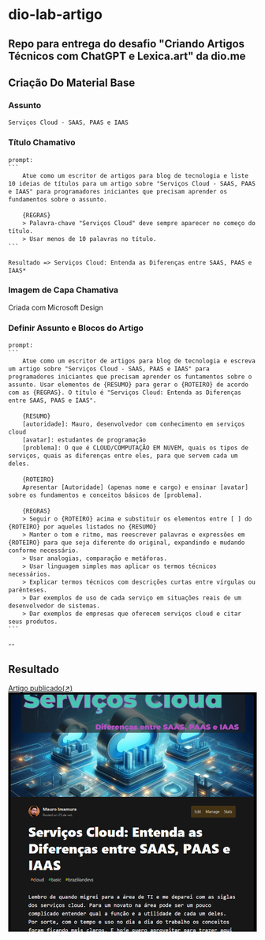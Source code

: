 # dio-lab-artigo

Repo para entrega do desafio "Criando Artigos Técnicos com ChatGPT e Lexica.art" da dio.me
--
## Criação Do Material Base

### Assunto
    Serviços Cloud - SAAS, PAAS e IAAS

### Título Chamativo
    prompt:
    ```
        Atue como um escritor de artigos para blog de tecnologia e liste 10 ideias de títulos para um artigo sobre "Serviços Cloud - SAAS, PAAS e IAAS" para programadores iniciantes que precisam aprender os fundamentos sobre o assunto.

        {REGRAS}
        > Palavra-chave "Serviços Cloud" deve sempre aparecer no começo do título.
        > Usar menos de 10 palavras no título.
    ```

    Resultado => Serviços Cloud: Entenda as Diferenças entre SAAS, PAAS e IAAS*

### Imagem de Capa Chamativa
   Criada com Microsoft Design

### Definir Assunto e Blocos do Artigo
    prompt:
    ```
        Atue como um escritor de artigos para blog de tecnologia e escreva um artigo sobre "Serviços Cloud - SAAS, PAAS e IAAS" para programadores iniciantes que precisam aprender os funtamentos sobre o assunto. Usar elementos de {RESUMO} para gerar o {ROTEIRO} de acordo com as {REGRAS}. O título é "Serviços Cloud: Entenda as Diferenças entre SAAS, PAAS e IAAS".

        {RESUMO}
        [autoridade]: Mauro, desenvolvedor com conhecimento em serviços cloud
        [avatar]: estudantes de programação
        [problema]: O que é CLOUD/COMPUTAÇÃO EM NUVEM, quais os tipos de serviços, quais as diferenças entre eles, para que servem cada um deles.

        {ROTEIRO}
        Apresentar [Autoridade] (apenas nome e cargo) e ensinar [avatar] sobre os fundamentos e conceitos básicos de [problema].

        {REGRAS}
        > Seguir o {ROTEIRO} acima e substituir os elementos entre [ ] do {ROTEIRO} por aqueles listados no {RESUMO}
        > Manter o tom e ritmo, mas reescrever palavras e expressões em {ROTEIRO} para que seja diferente do original, expandindo e mudando conforme necessário.
        > Usar analogias, comparação e metáforas.
        > Usar linguagem simples mas aplicar os termos técnicos necessários.
        > Explicar termos técnicos com descrições curtas entre vírgulas ou parênteses.
        > Dar exemplos de uso de cada serviço em situações reais de um desenvolvedor de sistemas.
        > Dar exemplos de empresas que oferecem serviços cloud e citar seus produtos.
    ```
--
## Resultado
[Artigo publicado(↗)](https://dev.to/mauroimamura/servicos-cloud-entenda-as-diferencas-entre-saas-paas-e-iaas-3jep)
![Print do artigo publicado](image.png)
